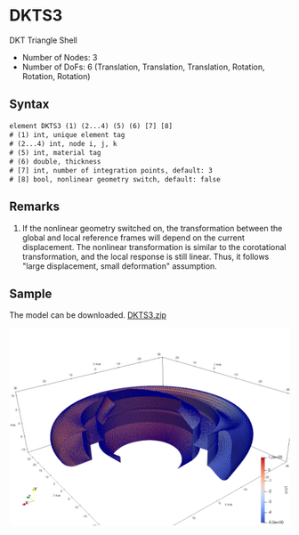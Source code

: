 # DKTS3

DKT Triangle Shell

* Number of Nodes: 3
* Number of DoFs: 6 (Translation, Translation, Translation, Rotation, Rotation, Rotation)

## Syntax

```
element DKTS3 (1) (2...4) (5) (6) [7] [8]
# (1) int, unique element tag
# (2...4) int, node i, j, k
# (5) int, material tag
# (6) double, thickness
# [7] int, number of integration points, default: 3
# [8] bool, nonlinear geometry switch, default: false
```

## Remarks

1. If the nonlinear geometry switched on, the transformation between the global and local reference frames will depend
   on the current displacement. The nonlinear transformation is similar to the corotational transformation, and the
   local response is still linear. Thus, it follows "large displacement, small deformation" assumption.

## Sample

The model can be downloaded. [DKTS3.zip](DKTS3.zip)

![example](DKTS3.png)
